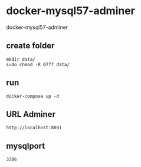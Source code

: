 # docker-mysql57-adminer
docker-mysql57-adminer

## create folder
````
mkdir data/
sudo chmod -R 0777 data/
````
## run
````
docker-compose up -d
````
## URL Adminer
````
http://localhost:8081
````
## mysqlport 
````
3306
````
